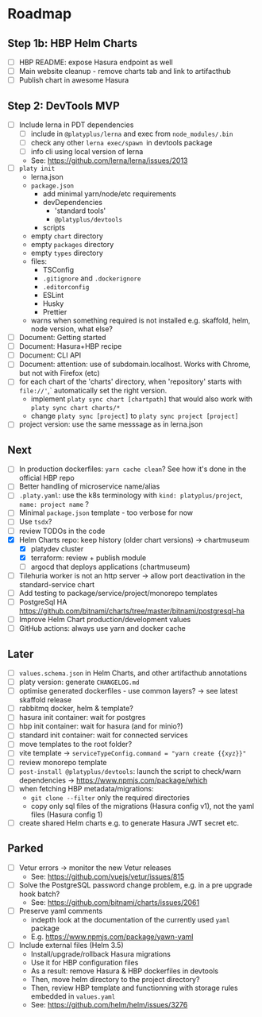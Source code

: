 # Roadmap

## Step 1b: HBP Helm Charts
- [ ] HBP README: expose Hasura endpoint as well
- [ ] Main website cleanup - remove charts tab and link to artifacthub
- [ ] Publish chart in awesome Hasura

## Step 2: DevTools MVP
- [ ] Include lerna in PDT dependencies
  - [ ] include in `@platyplus/lerna` and exec from `node_modules/.bin`
  - [ ] check any other `lerna exec/spawn `in devtools package
  - [ ] info cli using local version of lerna
  - See: https://github.com/lerna/lerna/issues/2013
- [ ] `platy init`
  - lerna.json
  - `package.json`
    - add minimal yarn/node/etc requirements
    - devDependencies
      - 'standard tools'
      - `@platyplus/devtools`
    - scripts
  - empty `chart` directory
  - empty `packages` directory
  - empty `types` directory
  - files:
    - TSConfig
    - `.gitignore` and `.dockerignore`
    - `.editorconfig`
    - ESLint
    - Husky
    - Prettier
  - warns when something required is not installed e.g. skaffold, helm, node version, what else?
- [ ] Document: Getting started
- [ ] Document: Hasura+HBP recipe
- [ ] Document: CLI API
- [ ] Document: attention: use of subdomain.localhost. Works with Chrome, but not with Firefox (etc)
- [ ] for each chart of the 'charts' directory, when 'repository' starts with `file://'`,` automatically set the right version.
  - implement `platy sync chart [chartpath]` that would also work with `platy sync chart charts/*`
  - change `platy sync [project]` to `platy sync project [project]`
- [ ] project version: use the same messsage as in lerna.json
## Next
- [ ] In production dockerfiles: `yarn cache clean`? See how it's done in the official HBP repo
- [ ] Better handling of microservice name/alias
- [ ] `.platy.yaml`: use the k8s terminology with `kind: platyplus/project`, `name: project name` ?
- [ ] Minimal `package.json` template - too verbose for now
- [ ] Use `tsdx`?
- [ ] review TODOs in the code
- [x] Helm Charts repo: keep history (older chart versions) -> chartmuseum
  - [x] platydev cluster
  - [x] terraform: review + publish module
  - [ ] argocd that deploys applications (chartmuseum)
- [ ] Tilehuria worker is not an http server -> allow port deactivation in the standard-service chart
- [ ] Add testing to package/service/project/monorepo templates
- [ ] PostgreSql HA https://github.com/bitnami/charts/tree/master/bitnami/postgresql-ha
- [ ] Improve Helm Chart production/development values
- [ ] GitHub actions: always use yarn and docker cache
## Later
- [ ] `values.schema.json` in Helm Charts, and other artifacthub annotations
- [ ] platy version: generate `CHANGELOG.md`
- [ ] optimise generated dockerfiles - use common layers? -> see latest skaffold release
- [ ] rabbitmq docker, helm & template?
- [ ] hasura init container: wait for postgres
- [ ] hbp init container: wait for hasura (and for minio?)
- [ ] standard init container: wait for connected services
- [ ] move templates to the root folder?
- [ ] vite template -> `serviceTypeConfig.command = "yarn create {{xyz}}"`
- [ ] review monorepo template
- [ ] `post-install @platyplus/devtools`: launch the script to check/warn dependencies -> https://www.npmjs.com/package/which
- [ ] when fetching HBP metadata/migrations:
  - `git clone --filter` only the required directories
  - copy only sql files of the migrations (Hasura config v1), not the yaml files (Hasura config 1)
- [ ] create shared Helm charts e.g. to generate Hasura JWT secret etc.
## Parked
- [ ] Vetur errors -> monitor the new Vetur releases
  - See: https://github.com/vuejs/vetur/issues/815
- [ ] Solve the PostgreSQL password change problem, e.g. in a pre upgrade hook batch?
  - See: https://github.com/bitnami/charts/issues/2061
- [ ] Preserve yaml comments
  - indepth look at the documentation of the currently used `yaml` package
  - E.g. https://www.npmjs.com/package/yawn-yaml
- [ ] Include external files (Helm 3.5)
  - Install/upgrade/rollback Hasura migrations
  - Use it for HBP configuration files
  - As a result: remove Hasura & HBP dockerfiles in devtools
  - Then, move helm directory to the project directory?
  - Then, review HBP template and functionning with storage rules embedded in `values.yaml`
  - See: https://github.com/helm/helm/issues/3276
